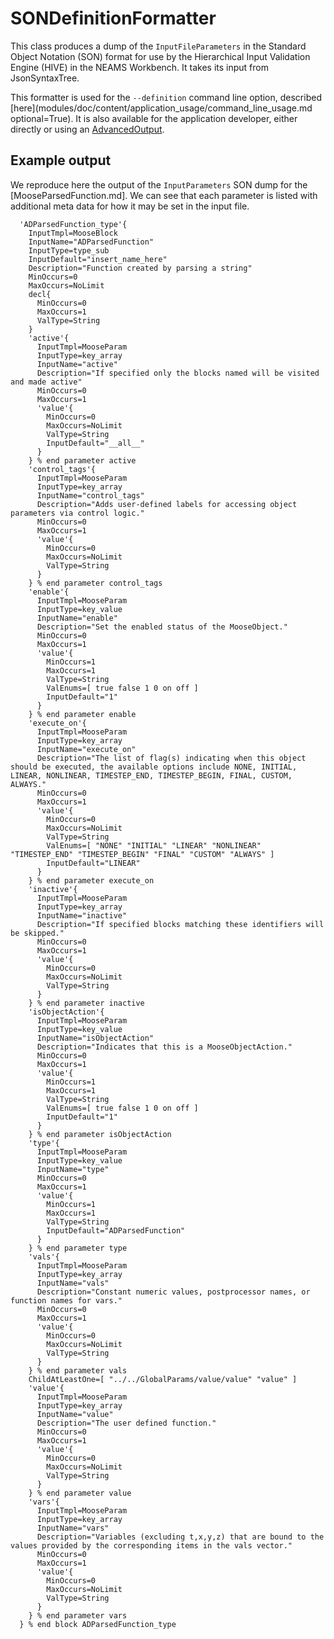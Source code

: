 # SONDefinitionFormatter

This class produces a dump of the `InputFileParameters` in the Standard Object
Notation (SON) format for use by the Hierarchical Input Validation Engine
(HIVE) in the NEAMS Workbench. It takes its input from JsonSyntaxTree.

This formatter is used for the `--definition` command line option, described
[here](modules/doc/content/application_usage/command_line_usage.md optional=True). It is also available for the
application developer, either directly or using an [AdvancedOutput](syntax/Outputs/index.md#advanced-output).

## Example output

We reproduce here the output of the `InputParameters` SON dump for the [MooseParsedFunction.md].
We can see that each parameter is listed with additional meta data for how it may be
set in the input file.

```
  'ADParsedFunction_type'{
    InputTmpl=MooseBlock
    InputName="ADParsedFunction"
    InputType=type_sub
    InputDefault="insert_name_here"
    Description="Function created by parsing a string"
    MinOccurs=0
    MaxOccurs=NoLimit
    decl{
      MinOccurs=0
      MaxOccurs=1
      ValType=String
    }
    'active'{
      InputTmpl=MooseParam
      InputType=key_array
      InputName="active"
      Description="If specified only the blocks named will be visited and made active"
      MinOccurs=0
      MaxOccurs=1
      'value'{
        MinOccurs=0
        MaxOccurs=NoLimit
        ValType=String
        InputDefault="__all__"
      }
    } % end parameter active
    'control_tags'{
      InputTmpl=MooseParam
      InputType=key_array
      InputName="control_tags"
      Description="Adds user-defined labels for accessing object parameters via control logic."
      MinOccurs=0
      MaxOccurs=1
      'value'{
        MinOccurs=0
        MaxOccurs=NoLimit
        ValType=String
      }
    } % end parameter control_tags
    'enable'{
      InputTmpl=MooseParam
      InputType=key_value
      InputName="enable"
      Description="Set the enabled status of the MooseObject."
      MinOccurs=0
      MaxOccurs=1
      'value'{
        MinOccurs=1
        MaxOccurs=1
        ValType=String
        ValEnums=[ true false 1 0 on off ]
        InputDefault="1"
      }
    } % end parameter enable
    'execute_on'{
      InputTmpl=MooseParam
      InputType=key_array
      InputName="execute_on"
      Description="The list of flag(s) indicating when this object should be executed, the available options include NONE, INITIAL, LINEAR, NONLINEAR, TIMESTEP_END, TIMESTEP_BEGIN, FINAL, CUSTOM, ALWAYS."
      MinOccurs=0
      MaxOccurs=1
      'value'{
        MinOccurs=0
        MaxOccurs=NoLimit
        ValType=String
        ValEnums=[ "NONE" "INITIAL" "LINEAR" "NONLINEAR" "TIMESTEP_END" "TIMESTEP_BEGIN" "FINAL" "CUSTOM" "ALWAYS" ]
        InputDefault="LINEAR"
      }
    } % end parameter execute_on
    'inactive'{
      InputTmpl=MooseParam
      InputType=key_array
      InputName="inactive"
      Description="If specified blocks matching these identifiers will be skipped."
      MinOccurs=0
      MaxOccurs=1
      'value'{
        MinOccurs=0
        MaxOccurs=NoLimit
        ValType=String
      }
    } % end parameter inactive
    'isObjectAction'{
      InputTmpl=MooseParam
      InputType=key_value
      InputName="isObjectAction"
      Description="Indicates that this is a MooseObjectAction."
      MinOccurs=0
      MaxOccurs=1
      'value'{
        MinOccurs=1
        MaxOccurs=1
        ValType=String
        ValEnums=[ true false 1 0 on off ]
        InputDefault="1"
      }
    } % end parameter isObjectAction
    'type'{
      InputTmpl=MooseParam
      InputType=key_value
      InputName="type"
      MinOccurs=0
      MaxOccurs=1
      'value'{
        MinOccurs=1
        MaxOccurs=1
        ValType=String
        InputDefault="ADParsedFunction"
      }
    } % end parameter type
    'vals'{
      InputTmpl=MooseParam
      InputType=key_array
      InputName="vals"
      Description="Constant numeric values, postprocessor names, or function names for vars."
      MinOccurs=0
      MaxOccurs=1
      'value'{
        MinOccurs=0
        MaxOccurs=NoLimit
        ValType=String
      }
    } % end parameter vals
    ChildAtLeastOne=[ "../../GlobalParams/value/value" "value" ]
    'value'{
      InputTmpl=MooseParam
      InputType=key_array
      InputName="value"
      Description="The user defined function."
      MinOccurs=0
      MaxOccurs=1
      'value'{
        MinOccurs=0
        MaxOccurs=NoLimit
        ValType=String
      }
    } % end parameter value
    'vars'{
      InputTmpl=MooseParam
      InputType=key_array
      InputName="vars"
      Description="Variables (excluding t,x,y,z) that are bound to the values provided by the corresponding items in the vals vector."
      MinOccurs=0
      MaxOccurs=1
      'value'{
        MinOccurs=0
        MaxOccurs=NoLimit
        ValType=String
      }
    } % end parameter vars
  } % end block ADParsedFunction_type
```
